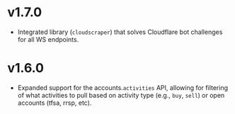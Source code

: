 v1.7.0
==
* Integrated library (`cloudscraper`) that solves Cloudflare bot challenges for all WS endpoints.

v1.6.0
==
* Expanded support for the accounts.`activities` API, allowing for filtering of what activities to pull based on activity type (e.g., `buy`, `sell`) or open accounts (tfsa, rrsp, etc).
